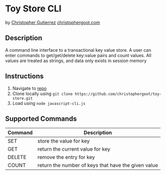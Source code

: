 # Toy Store CLI
by [Christopher Gutierrez](mailto:christophergoot@gmail.com)
[christophergoot.com](http://christophergoot.com)

## Description
A command line interface to a transactional key value store. A user can enter commands to get/get/delete key:value pairs and count values. All values are treated as strings, and data only exists in session memory

## Instructions
1. Navigate to [repo](https://github.com/christophergoot/toy-store)
2. Clone locally using `git clone https://github.com/christophergoot/toy-store.git`
3. Load using `node javascript-cli.js`

## Supported Commands
|Command            |Description   |
|---|---|
|SET <key> <value>  |store the value for key   |
|GET <key>          |return the current value for key   |
|DELETE <key>       |remove the entry for key   |
|COUNT <value>      |return the number of keys that have the given value   |